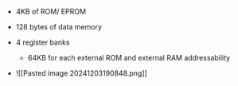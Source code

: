 - 4KB of ROM/ EPROM
- 128 bytes of data memory
- 4 register banks
	- 64KB for each external ROM and external RAM addressability

- ![[Pasted image 20241203190848.png]]
